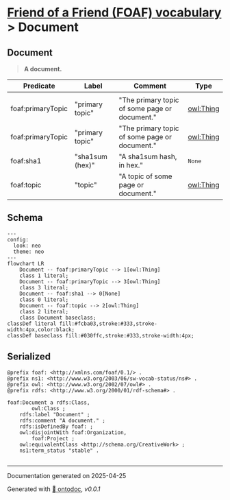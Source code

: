 # [Friend of a Friend (FOAF) vocabulary](../homepage.md) > Document

## Document

> **A document.**


| Predicate | Label | Comment | Type |
| -------------------------------- | -------------------------------- | ------------------------------------ | ---- |
| |
| foaf:primaryTopic | "primary topic" | "The primary topic of some page or document." |[owl:Thing](<http://www.w3.org/2002/07/owl#Thing>) | |
| foaf:primaryTopic | "primary topic" | "The primary topic of some page or document." |[owl:Thing](<http://www.w3.org/2002/07/owl#Thing>) | |
| foaf:sha1 | "sha1sum (hex)" | "A sha1sum hash, in hex." |<kbd>None</kbd> | |
| foaf:topic | "topic" | "A topic of some page or document." |[owl:Thing](<http://www.w3.org/2002/07/owl#Thing>) |

## Schema

```mermaid
---
config:
  look: neo
  theme: neo
---
flowchart LR
    Document -- foaf:primaryTopic --> 1[owl:Thing]
    class 1 literal;
    Document -- foaf:primaryTopic --> 3[owl:Thing]
    class 3 literal;
    Document -- foaf:sha1 --> 0[None]
    class 0 literal;
    Document -- foaf:topic --> 2[owl:Thing]
    class 2 literal;
    class Document baseclass;
classDef literal fill:#fcba03,stroke:#333,stroke-width:4px,color:black;
classDef baseclass fill:#030ffc,stroke:#333,stroke-width:4px;
```



## Serialized

```ttl
@prefix foaf: <http://xmlns.com/foaf/0.1/> .
@prefix ns1: <http://www.w3.org/2003/06/sw-vocab-status/ns#> .
@prefix owl: <http://www.w3.org/2002/07/owl#> .
@prefix rdfs: <http://www.w3.org/2000/01/rdf-schema#> .

foaf:Document a rdfs:Class,
        owl:Class ;
    rdfs:label "Document" ;
    rdfs:comment "A document." ;
    rdfs:isDefinedBy foaf: ;
    owl:disjointWith foaf:Organization,
        foaf:Project ;
    owl:equivalentClass <http://schema.org/CreativeWork> ;
    ns1:term_status "stable" .


```

---

Documentation generated on 2025-04-25

Generated with [📑 ontodoc](https://github.com/StephaneBranly/ontodoc), *v0.0.1*